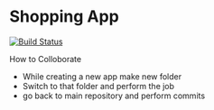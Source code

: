# Shopping App
[![Build Status](https://travis-ci.org/joemccann/dillinger.svg?branch=master)](https://travis-ci.org/joemccann/dillinger)

How to Colloborate

  - While creating a new app make new folder
  - Switch to that folder and perform the job
  - go back to main repository and perform commits